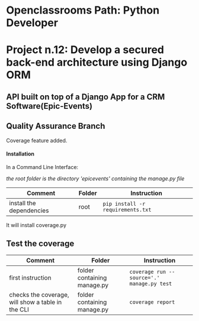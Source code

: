 # Openclassrooms Path: Python Developer
# Project n.12: Develop a secured back-end architecture using Django ORM
## API built on top of a Django App for a CRM Software(Epic-Events)

## Quality Assurance Branch

Coverage feature added.

#### Installation

In a Command Line Interface:

_the root folder is the directory 'epicevents' containing the manage.py file_

| Comment                                    | Folder                | Instruction                                                             |
|--------------------------------------------|-----------------------|-------------------------------------------------------------------------|
| install the dependencies                   | root                  | ```pip install -r requirements.txt```                                   |

It will install coverage.py

## Test the coverage

| Comment                                           | Folder                       | Instruction                                          |
|---------------------------------------------------|------------------------------|------------------------------------------------------|
| first instruction                                 | folder containing manage.py  | ``` coverage run --source='.' manage.py test  ```    |
| checks the coverage, will show a table in the CLI | folder containing manage.py  | ``` coverage report ```                              |
